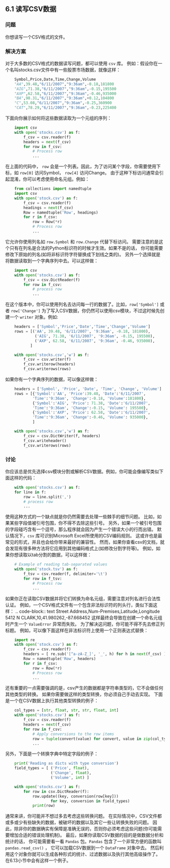 ## 6.1 读写CSV数据 ##
### 问题 ###
你想读写一个CSV格式的文件。
### 解决方案 ###
对于大多数的CSV格式的数据读写问题，都可以使用 ``csv`` 库。
例如：假设你在一个名叫stocks.csv文件中有一些股票市场数据，就像这样：
```python
    Symbol,Price,Date,Time,Change,Volume
    "AA",39.48,"6/11/2007","9:36am",-0.18,181800
    "AIG",71.38,"6/11/2007","9:36am",-0.15,195500
    "AXP",62.58,"6/11/2007","9:36am",-0.46,935000
    "BA",98.31,"6/11/2007","9:36am",+0.12,104800
    "C",53.08,"6/11/2007","9:36am",-0.25,360900
    "CAT",78.29,"6/11/2007","9:36am",-0.23,225400

```
下面向你展示如何将这些数据读取为一个元组的序列：
```python
    import csv
    with open('stocks.csv') as f:
        f_csv = csv.reader(f)
        headers = next(f_csv)
        for row in f_csv:
            # Process row
            ...

```
在上面的代码中， ``row`` 会是一个列表。因此，为了访问某个字段，你需要使用下标，如 ``row[0]`` 访问Symbol， ``row[4]`` 访问Change。
由于这种下标访问通常会引起混淆，你可以考虑使用命名元组。例如：
```python
    from collections import namedtuple
    import csv
    with open('stock.csv') as f:
        f_csv = csv.reader(f)
        headings = next(f_csv)
        Row = namedtuple('Row', headings)
        for r in f_csv:
            row = Row(*r)
            # Process row
            ...

```
它允许你使用列名如 ``row.Symbol`` 和 ``row.Change`` 代替下标访问。
需要注意的是这个只有在列名是合法的Python标识符的时候才生效。如果不是的话，
你可能需要修改下原始的列名(如将非标识符字符替换成下划线之类的)。
另外一个选择就是将数据读取到一个字典序列中去。可以这样做：
```python
    import csv
    with open('stocks.csv') as f:
        f_csv = csv.DictReader(f)
        for row in f_csv:
            # process row
            ...

```
在这个版本中，你可以使用列名去访问每一行的数据了。比如，``row['Symbol']`` 或者 ``row['Change']``
为了写入CSV数据，你仍然可以使用csv模块，不过这时候先创建一个 ``writer`` 对象。例如:
```python
    headers = ['Symbol','Price','Date','Time','Change','Volume']
    rows = [('AA', 39.48, '6/11/2007', '9:36am', -0.18, 181800),
             ('AIG', 71.38, '6/11/2007', '9:36am', -0.15, 195500),
             ('AXP', 62.58, '6/11/2007', '9:36am', -0.46, 935000),
           ]

    with open('stocks.csv','w') as f:
        f_csv = csv.writer(f)
        f_csv.writerow(headers)
        f_csv.writerows(rows)

```
如果你有一个字典序列的数据，可以像这样做：
```python
    headers = ['Symbol', 'Price', 'Date', 'Time', 'Change', 'Volume']
    rows = [{'Symbol':'AA', 'Price':39.48, 'Date':'6/11/2007',
            'Time':'9:36am', 'Change':-0.18, 'Volume':181800},
            {'Symbol':'AIG', 'Price': 71.38, 'Date':'6/11/2007',
            'Time':'9:36am', 'Change':-0.15, 'Volume': 195500},
            {'Symbol':'AXP', 'Price': 62.58, 'Date':'6/11/2007',
            'Time':'9:36am', 'Change':-0.46, 'Volume': 935000},
            ]

    with open('stocks.csv','w') as f:
        f_csv = csv.DictWriter(f, headers)
        f_csv.writeheader()
        f_csv.writerows(rows)

```
### 讨论 ###
你应该总是优先选择csv模块分割或解析CSV数据。例如，你可能会像编写类似下面这样的代码：
```python
    with open('stocks.csv') as f:
    for line in f:
        row = line.split(',')
        # process row
        ...

```
使用这种方式的一个缺点就是你仍然需要去处理一些棘手的细节问题。
比如，如果某些字段值被引号包围，你不得不去除这些引号。
另外，如果一个被引号包围的字段碰巧含有一个逗号，那么程序就会因为产生一个错误大小的行而出错。
默认情况下，``csv`` 库可识别Microsoft Excel所使用的CSV编码规则。
这或许也是最常见的形式，并且也会给你带来最好的兼容性。
然而，如果你查看csv的文档，就会发现有很多种方法将它应用到其他编码格式上(如修改分割字符等)。
例如，如果你想读取以tab分割的数据，可以这样做：
```python
    # Example of reading tab-separated values
    with open('stock.tsv') as f:
        f_tsv = csv.reader(f, delimiter='\t')
        for row in f_tsv:
            # Process row
            ...

```
如果你正在读取CSV数据并将它们转换为命名元组，需要注意对列名进行合法性认证。
例如，一个CSV格式文件有一个包含非法标识符的列头行，类似下面这样：
.. code-block:: text
    Street Address,Num-Premises,Latitude,Longitude 5412 N CLARK,10,41.980262,-87.668452
这样最终会导致在创建一个命名元组时产生一个 ``ValueError`` 异常而失败。
为了解决这问题，你可能不得不先去修正列标题。
例如，可以像下面这样在非法标识符上使用一个正则表达式替换：
```python
    import re
    with open('stock.csv') as f:
        f_csv = csv.reader(f)
        headers = [ re.sub('[^a-zA-Z_]', '_', h) for h in next(f_csv) ]
        Row = namedtuple('Row', headers)
        for r in f_csv:
            row = Row(*r)
            # Process row
            ...

```
还有重要的一点需要强调的是，csv产生的数据都是字符串类型的，它不会做任何其他类型的转换。
如果你需要做这样的类型转换，你必须自己手动去实现。
下面是一个在CSV数据上执行其他类型转换的例子：
```python
    col_types = [str, float, str, str, float, int]
    with open('stocks.csv') as f:
        f_csv = csv.reader(f)
        headers = next(f_csv)
        for row in f_csv:
            # Apply conversions to the row items
            row = tuple(convert(value) for convert, value in zip(col_types, row))
            ...

```
另外，下面是一个转换字典中特定字段的例子：
```python
    print('Reading as dicts with type conversion')
    field_types = [ ('Price', float),
                    ('Change', float),
                    ('Volume', int) ]

    with open('stocks.csv') as f:
        for row in csv.DictReader(f):
            row.update((key, conversion(row[key]))
                    for key, conversion in field_types)
            print(row)

```
通常来讲，你可能并不想过多去考虑这些转换问题。
在实际情况中，CSV文件都或多或少有些缺失的数据，被破坏的数据以及其它一些让转换失败的问题。
因此，除非你的数据确实有保障是准确无误的，否则你必须考虑这些问题(你可能需要增加合适的错误处理机制)。
最后，如果你读取CSV数据的目的是做数据分析和统计的话，
你可能需要看一看 ``Pandas`` 包。``Pandas`` 包含了一个非常方便的函数叫 ``pandas.read_csv()`` ，
它可以加载CSV数据到一个 ``DataFrame`` 对象中去。
然后利用这个对象你就可以生成各种形式的统计、过滤数据以及执行其他高级操作了。
在6.13小节中会有这样一个例子。
